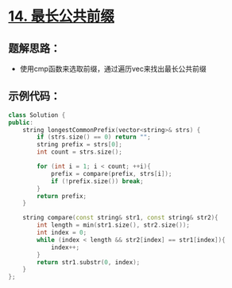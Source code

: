 # [14. 最长公共前缀](https://leetcode.cn/problems/longest-common-prefix/description/?envType=study-plan-v2&envId=top-interview-150)

## 题解思路：

- 使用cmp函数来选取前缀，通过遍历vec来找出最长公共前缀

## 示例代码：

```C++
class Solution {
public:
    string longestCommonPrefix(vector<string>& strs) {
        if (strs.size() == 0) return "";
        string prefix = strs[0];
        int count = strs.size();

        for (int i = 1; i < count; ++i){
            prefix = compare(prefix, strs[i]);
            if (!prefix.size()) break;
        }
        return prefix;
    }

    string compare(const string& str1, const string& str2){
        int length = min(str1.size(), str2.size());
        int index = 0;
        while (index < length && str2[index] == str1[index]){
            index++;
        }
        return str1.substr(0, index);
    }
};
```

